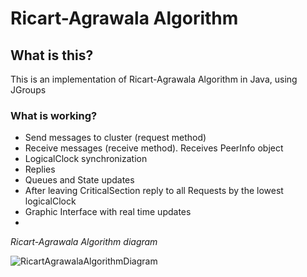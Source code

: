 # Ricart-Agrawala Algorithm

## What is this?
This is an implementation of Ricart-Agrawala Algorithm in Java, using JGroups

### What is working?
* Send messages to cluster (request method)
* Receive messages (receive method). Receives PeerInfo object
* LogicalClock synchronization
* Replies
* Queues and State updates
* After leaving CriticalSection reply to all Requests by the lowest logicalClock
* Graphic Interface with real time updates
* 
_Ricart-Agrawala Algorithm diagram_

![RicartAgrawalaAlgorithmDiagram](https://www.cs.rutgers.edu/~pxk/417/notes/images/mutex-ricart.png)
